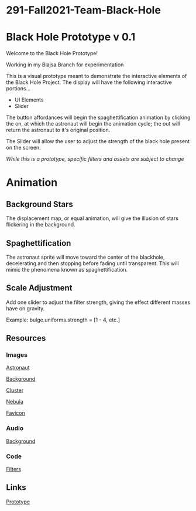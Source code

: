 # 291-Fall2021-Team-Black-Hole
# Black Hole Prototype v 0.1
Welcome to the Black Hole Prototype!

Working in my Blajsa Branch for experimentation

This is a visual prototype meant to demonstrate the interactive elements of the Black Hole Project. The display will have the following interactive portions...
- UI Elements
- Slider

The button affordances will begin the spaghettification animation by clicking the on, at which the astronaut will begin the animation cycle; the out will return the astronaut to it's original position. 

The Slider will allow the user to adjust the strength of the black hole present on the screen. 

*While this is a prototype, specific filters and assets are subject to change*

# Animation

## Background Stars
The displacement map, or equal animation, will give the illusion of stars flickering in the background.

## Spaghettification
The astronaut sprite will move toward the center of the blackhole, decelerating and then stopping before fading until transparent. This will mimic the phenomena known as spaghettification.

## Scale Adjustment
Add one slider to adjust the filter strength, giving the effect different masses have on gravity.

Example: bulge.uniforms.strength = [1 - 4, etc.]

## Resources
### Images
[Astronaut](https://pngimg.com/uploads/astronaut/astronaut_PNG66.png)

[Background](https://unsplash.com/photos/uhjiu8FjnsQ)

[Cluster](https://giphy.com/stickers/galaxy-space-gif-j5QUSpXVuwtr2)

[Nebula](https://pngtree.com/back/down?id=MTIwNjU1MQ==&type=1&time=1637788235&token=MTg1NzkzMDkzZjVmZTJkN2U0MDUyOThkZWE0NWJiMzA=)

[Favicon](https://www.transparentpng.com/download/black-hole-_247.html)

### Audio
[Background](https://www.zapsplat.com/music/deep-space-outer-space-ambience-rotating-planet-close-by-1/)

### Code
[Filters](https://www.npmjs.com/package/pixi-filters)

## Links
[Prototype](https://blackhole-proto.netlify.app)
